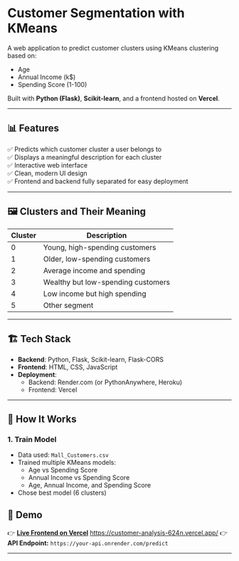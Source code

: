 # Customer Segmentation with KMeans

A web application to predict customer clusters using KMeans clustering based on:

- Age
- Annual Income (k$)
- Spending Score (1-100)

Built with **Python (Flask)**, **Scikit-learn**, and a frontend hosted on **Vercel**.

---


## 📊 Features

✅ Predicts which customer cluster a user belongs to  
✅ Displays a meaningful description for each cluster  
✅ Interactive web interface  
✅ Clean, modern UI design  
✅ Frontend and backend fully separated for easy deployment

---

## 🖼️ Clusters and Their Meaning

| Cluster | Description |
|---------|-------------|
| 0 | Young, high-spending customers |
| 1 | Older, low-spending customers |
| 2 | Average income and spending |
| 3 | Wealthy but low-spending customers |
| 4 | Low income but high spending |
| 5 | Other segment |

---

## 🏗️ Tech Stack

- **Backend**: Python, Flask, Scikit-learn, Flask-CORS
- **Frontend**: HTML, CSS, JavaScript
- **Deployment**:
  - Backend: Render.com (or PythonAnywhere, Heroku)
  - Frontend: Vercel

---

## 🔧 How It Works

### 1. Train Model

- Data used: `Mall_Customers.csv`
- Trained multiple KMeans models:
  - Age vs Spending Score
  - Annual Income vs Spending Score
  - Age, Annual Income, and Spending Score
- Chose best model (6 clusters)

## 🚀 Demo

👉 **[Live Frontend on Vercel]([[https://customer-analysis-624n.vercel.app/]](https://customer-analysis-624n.vercel.app/))**  https://customer-analysis-624n.vercel.app/
👉 **API Endpoint:** `https://your-api.onrender.com/predict`

---
